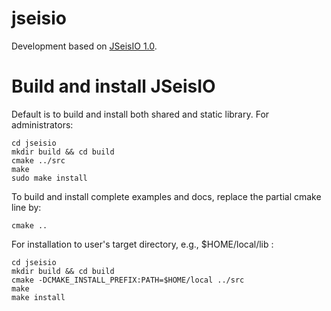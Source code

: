 # jseisio
Development based on [JSeisIO 1.0](http://jseisio.com/).

# Build and install JSeisIO

Default is to build and install both shared and static library. For administrators:
```shell
cd jseisio
mkdir build && cd build
cmake ../src
make
sudo make install
```
To build and install complete examples and docs, replace the partial cmake line by:
```shell
cmake ..
```
For installation to user's target directory, e.g., $HOME/local/lib :
```shell
cd jseisio
mkdir build && cd build
cmake -DCMAKE_INSTALL_PREFIX:PATH=$HOME/local ../src 
make
make install
```
